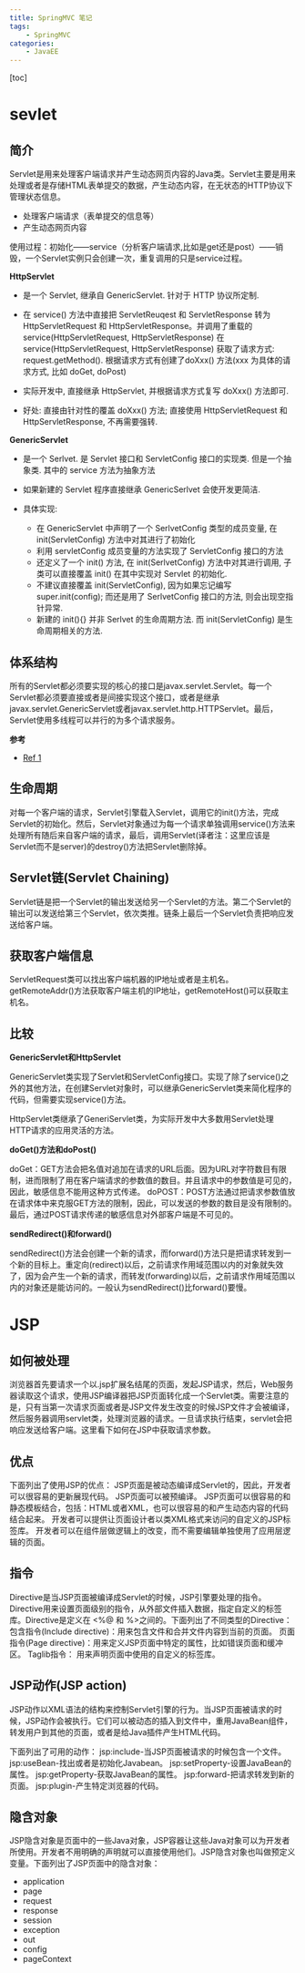 ```yaml
---
title: SpringMVC 笔记
tags:
	- SpringMVC
categories:
	- JavaEE
---
```


[toc]

# sevlet

## 简介

Servlet是用来处理客户端请求并产生动态网页内容的Java类。Servlet主要是用来处理或者是存储HTML表单提交的数据，产生动态内容，在无状态的HTTP协议下管理状态信息。

- 处理客户端请求（表单提交的信息等）
- 产生动态网页内容 

使用过程：初始化——service（分析客户端请求,比如是get还是post）——销毁，一个Servlet实例只会创建一次，重复调用的只是service过程。



**HttpServlet** 

- 是一个 Servlet, 继承自 GenericServlet. 针对于 HTTP 协议所定制. 
- 在 service() 方法中直接把 ServletReuqest 和 ServletResponse 转为 HttpServletRequest 和 HttpServletResponse。并调用了重载的 service(HttpServletRequest, HttpServletResponse) 在 service(HttpServletRequest, HttpServletResponse) 获取了请求方式: request.getMethod(). 根据请求方式有创建了doXxx() 方法(xxx 为具体的请求方式, 比如 doGet, doPost) 

- 实际开发中, 直接继承 HttpServlet, 并根据请求方式复写 doXxx() 方法即可. 
- 好处: 直接由针对性的覆盖 doXxx() 方法; 直接使用 HttpServletRequest 和 HttpServletResponse, 不再需要强转. 

**GenericServlet** 

- 是一个 Serlvet. 是 Servlet 接口和 ServletConfig 接口的实现类. 但是一个抽象类. 其中的 service 方法为抽象方法 
- 如果新建的 Servlet 程序直接继承 GenericSerlvet 会使开发更简洁. 

- 具体实现: 
  - 在 GenericServlet 中声明了一个 SerlvetConfig 类型的成员变量, 在 init(ServletConfig) 方法中对其进行了初始化 
  - 利用 servletConfig 成员变量的方法实现了 ServletConfig 接口的方法
  - 还定义了一个 init() 方法, 在 init(SerlvetConfig) 方法中对其进行调用, 子类可以直接覆盖 init() 在其中实现对 Servlet 的初始化. 
  - 不建议直接覆盖 init(ServletConfig), 因为如果忘记编写 super.init(config); 而还是用了 SerlvetConfig 接口的方法, 则会出现空指针异常. 
  - 新建的 init(){} 并非 Serlvet 的生命周期方法. 而 init(ServletConfig) 是生命周期相关的方法.

## 体系结构

所有的Servlet都必须要实现的核心的接口是javax.servlet.Servlet。每一个Servlet都必须要直接或者是间接实现这个接口，或者是继承javax.servlet.GenericServlet或者javax.servlet.http.HTTPServlet。最后，Servlet使用多线程可以并行的为多个请求服务。

**参考**

- [Ref 1](https://blog.csdn.net/a236209186/article/details/51262646)

## 生命周期

对每一个客户端的请求，Servlet引擎载入Servlet，调用它的init()方法，完成Servlet的初始化。然后，Servlet对象通过为每一个请求单独调用service()方法来处理所有随后来自客户端的请求，最后，调用Servlet(译者注：这里应该是Servlet而不是server)的destroy()方法把Servlet删除掉。

## Servlet链(Servlet Chaining)

Servlet链是把一个Servlet的输出发送给另一个Servlet的方法。第二个Servlet的输出可以发送给第三个Servlet，依次类推。链条上最后一个Servlet负责把响应发送给客户端。

## 获取客户端信息

ServletRequest类可以找出客户端机器的IP地址或者是主机名。getRemoteAddr()方法获取客户端主机的IP地址，getRemoteHost()可以获取主机名。

## 比较

**GenericServlet和HttpServlet**

GenericServlet类实现了Servlet和ServletConfig接口。实现了除了service()之外的其他方法，在创建Servlet对象时，可以继承GenericServlet类来简化程序的代码，但需要实现service()方法。

HttpServlet类继承了GeneriServlet类，为实际开发中大多数用Servlet处理 HTTP请求的应用灵活的方法。

**doGet()方法和doPost()**

doGet：GET方法会把名值对追加在请求的URL后面。因为URL对字符数目有限制，进而限制了用在客户端请求的参数值的数目。并且请求中的参数值是可见的，因此，敏感信息不能用这种方式传递。 doPOST：POST方法通过把请求参数值放在请求体中来克服GET方法的限制，因此，可以发送的参数的数目是没有限制的。最后，通过POST请求传递的敏感信息对外部客户端是不可见的。

**sendRedirect()和forward()**

sendRedirect()方法会创建一个新的请求，而forward()方法只是把请求转发到一个新的目标上。重定向(redirect)以后，之前请求作用域范围以内的对象就失效了，因为会产生一个新的请求，而转发(forwarding)以后，之前请求作用域范围以内的对象还是能访问的。一般认为sendRedirect()比forward()要慢。

# JSP

## 如何被处理

浏览器首先要请求一个以.jsp扩展名结尾的页面，发起JSP请求，然后，Web服务器读取这个请求，使用JSP编译器把JSP页面转化成一个Servlet类。需要注意的是，只有当第一次请求页面或者是JSP文件发生改变的时候JSP文件才会被编译，然后服务器调用servlet类，处理浏览器的请求。一旦请求执行结束，servlet会把响应发送给客户端。这里看下如何在JSP中获取请求参数。

## 优点

下面列出了使用JSP的优点： JSP页面是被动态编译成Servlet的，因此，开发者可以很容易的更新展现代码。 JSP页面可以被预编译。 JSP页面可以很容易的和静态模板结合，包括：HTML或者XML，也可以很容易的和产生动态内容的代码结合起来。 开发者可以提供让页面设计者以类XML格式来访问的自定义的JSP标签库。 开发者可以在组件层做逻辑上的改变，而不需要编辑单独使用了应用层逻辑的页面。

## 指令

Directive是当JSP页面被编译成Servlet的时候，JSP引擎要处理的指令。Directive用来设置页面级别的指令，从外部文件插入数据，指定自定义的标签库。Directive是定义在 <%@ 和 %>之间的。下面列出了不同类型的Directive： 包含指令(Include directive)：用来包含文件和合并文件内容到当前的页面。 页面指令(Page directive)：用来定义JSP页面中特定的属性，比如错误页面和缓冲区。 Taglib指令： 用来声明页面中使用的自定义的标签库。

## JSP动作(JSP action)

JSP动作以XML语法的结构来控制Servlet引擎的行为。当JSP页面被请求的时候，JSP动作会被执行。它们可以被动态的插入到文件中，重用JavaBean组件，转发用户到其他的页面，或者是给Java插件产生HTML代码。

下面列出了可用的动作： jsp:include-当JSP页面被请求的时候包含一个文件。 jsp:useBean-找出或者是初始化Javabean。 jsp:setProperty-设置JavaBean的属性。 jsp:getProperty-获取JavaBean的属性。 jsp:forward-把请求转发到新的页面。 jsp:plugin-产生特定浏览器的代码。

## 隐含对象

JSP隐含对象是页面中的一些Java对象，JSP容器让这些Java对象可以为开发者所使用。开发者不用明确的声明就可以直接使用他们。JSP隐含对象也叫做预定义变量。下面列出了JSP页面中的隐含对象： 

- application 
- page 
- request 
- response 
- session 
- exception 
- out 
- config 
- pageContext